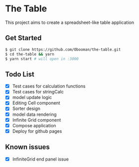 # The Table

This project aims to create a spreadsheet-like table application

## Get Started

```bash
$ git clone https://github.com/Obooman/the-table.git
$ cd the-table && yarn
$ yarn start # will open in :3000
```

## Todo List

- [x] Test cases for calculation functions
- [x] Test cases for stringCalc
- [x] model update logic
- [x] Editing Cell component
- [x] Sorter design
- [x] model data rendering
- [x] Infinite Grid component
- [x] Compose application
- [x] Deploy for github pages

## Known issues

- [x] InfiniteGrid end panel issue
